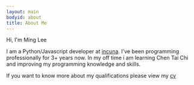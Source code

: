 ```yaml
---
layout: main
bodyid: about
title: About Me
---
```


Hi, I'm Ming Lee

I am a Python/Javascript developer at <a href="https://incuna.com/">incuna</a>. I've been programming professionally for 3+ years now. In my off time i am learning Chen Tai Chi and improving my programming knowledge and skills.

If you want to know more about my qualifications please view my <a href='/cv/'>cv</a>